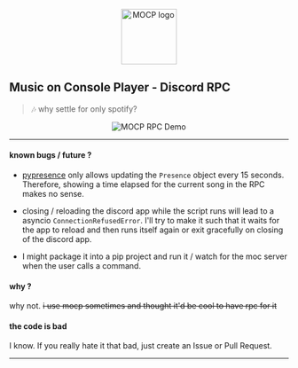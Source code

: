 <p align="center">
  <a href="#!">
    <img alt="MOCP logo" src="https://i.ibb.co/y8pDbw6/mocp.png" width="100" />
  </a>
</p>

## Music on Console Player - Discord RPC

> 🎶 why settle for only spotify?

<p align="center">
    <img alt="MOCP RPC Demo" src="https://i.ibb.co/5YqTnx9/demo.png" />
</p>

---

#### known bugs / future ?

- [pypresence](https://github.com/qwertyquerty/pypresence/) only allows updating the `Presence` object every 15 seconds. Therefore, showing a time elapsed for the current song in the RPC makes no sense.

- closing / reloading the discord app while the script runs will lead to a asyncio `ConnectionRefusedError`. I'll try to make it such that it waits for the app to reload and then runs itself again or exit gracefully on closing of the discord app.

- I might package it into a pip project and run it / watch for the moc server when the user calls a command.

#### why ?

why not. ~~i use mocp sometimes and thought it'd be cool to have rpc for it~~

#### the code is bad

I know. If you really hate it that bad, just create an Issue or Pull Request.

---
